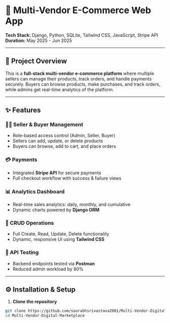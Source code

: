 # 🛒 Multi-Vendor E-Commerce Web App

**Tech Stack:** Django, Python, SQLite, Tailwind CSS, JavaScript, Stripe API  
**Duration:** May 2025 - Jun 2025  

---

## 🚀 Project Overview
This is a **full-stack multi-vendor e-commerce platform** where multiple sellers can manage their products, track orders, and handle payments securely. Buyers can browse products, make purchases, and track orders, while admins get real-time analytics of the platform.  

---

## ✨ Features

### 🧑‍💼 Seller & Buyer Management
- Role-based access control (Admin, Seller, Buyer)  
- Sellers can add, update, or delete products  
- Buyers can browse, add to cart, and place orders  

### 💳 Payments
- Integrated **Stripe API** for secure payments  
- Full checkout workflow with success & failure views  

### 📊 Analytics Dashboard
- Real-time sales analytics: daily, monthly, and cumulative  
- Dynamic charts powered by **Django ORM**  

### 📝 CRUD Operations
- Full Create, Read, Update, Delete functionality  
- Dynamic, responsive UI using **Tailwind CSS**  

### 🧪 API Testing
- Backend endpoints tested via **Postman**  
- Reduced admin workload by 80%  

---

## ⚙️ Installation & Setup

1. **Clone the repository**
```bash
git clone https://github.com/saurabhsrivastava2001/Multi-Vendor-Digital-Marketplace.git
cd Multi-Vendor-Digital-Marketplace
